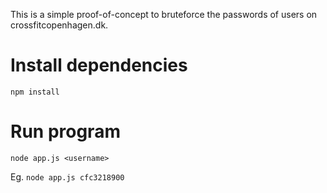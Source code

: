 This is a simple proof-of-concept to bruteforce the passwords of users on crossfitcopenhagen.dk.

# Install dependencies
`npm install`

# Run program
`node app.js <username>`

Eg. `node app.js cfc3218900`
